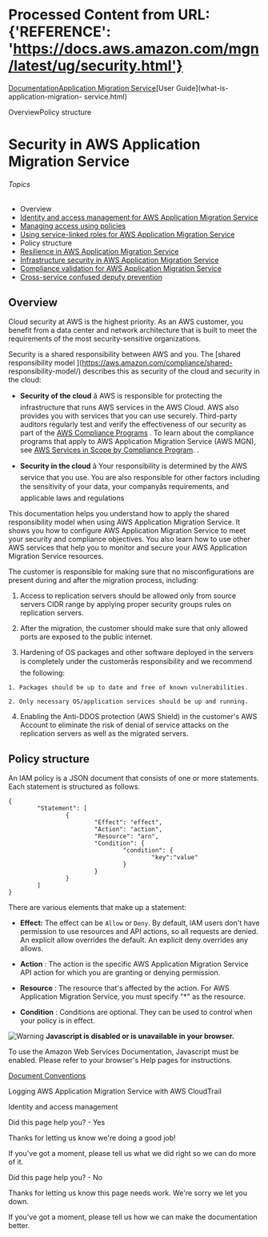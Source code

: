# Processed Content from URL: {'REFERENCE': 'https://docs.aws.amazon.com/mgn/latest/ug/security.html'}

[](/pdfs/mgn/latest/ug/user-guide.pdf#security "Open PDF")

[Documentation](/index.html)[Application Migration
Service](/mgn/index.html)[User Guide](what-is-application-migration-
service.html)

OverviewPolicy structure

# Security in AWS Application Migration Service

###### Topics

  * Overview
  * [Identity and access management for AWS Application Migration Service](./identity-access-management.html)
  * [Managing access using policies](./security_iam_access-manage.html)
  * [Using service-linked roles for AWS Application Migration Service](./using-service-linked-roles.html)
  * Policy structure
  * [Resilience in AWS Application Migration Service](./disaster-recovery-resiliency.html)
  * [Infrastructure security in AWS Application Migration Service](./infrastructure-security.html)
  * [Compliance validation for AWS Application Migration Service](./compliance-validation.html)
  * [Cross-service confused deputy prevention ](./cross-service-confused-deputy-prevention.html)

## Overview

Cloud security at AWS is the highest priority. As an AWS customer, you benefit
from a data center and network architecture that is built to meet the
requirements of the most security-sensitive organizations.

Security is a shared responsibility between AWS and you. The [shared
responsibility model ](https://aws.amazon.com/compliance/shared-
responsibility-model/) describes this as security of the cloud and security in
the cloud:

  * **Security of the cloud** â AWS is responsible for protecting the infrastructure that runs AWS services in the AWS Cloud. AWS also provides you with services that you can use securely. Third-party auditors regularly test and verify the effectiveness of our security as part of the [AWS Compliance Programs](https://aws.amazon.com/compliance/programs/) . To learn about the compliance programs that apply to AWS Application Migration Service (AWS MGN), see [AWS Services in Scope by Compliance Program](https://aws.amazon.com/compliance/services-in-scope/). . 

  * **Security in the cloud** â Your responsibility is determined by the AWS service that you use. You are also responsible for other factors including the sensitivity of your data, your companyâs requirements, and applicable laws and regulations 

This documentation helps you understand how to apply the shared responsibility
model when using AWS Application Migration Service. It shows you how to
configure AWS Application Migration Service to meet your security and
compliance objectives. You also learn how to use other AWS services that help
you to monitor and secure your AWS Application Migration Service resources.

The customer is responsible for making sure that no misconfigurations are
present during and after the migration process, including:

  1. Access to replication servers should be allowed only from source servers CIDR range by applying proper security groups rules on replication servers. 

  2. After the migration, the customer should make sure that only allowed ports are exposed to the public internet. 

  3. Hardening of OS packages and other software deployed in the servers is completely under the customerâs responsibility and we recommend the following: 

    1. Packages should be up to date and free of known vulnerabilities.

    2. Only necessary OS/application services should be up and running.

  4. Enabling the Anti-DDOS protection (AWS Shield) in the customer's AWS Account to eliminate the risk of denial of service attacks on the replication servers as well as the migrated servers. 

## Policy structure

An IAM policy is a JSON document that consists of one or more statements. Each
statement is structured as follows.

    
    
    {
            "Statement": [
                    {
                            "Effect": "effect",
                            "Action": "action",
                            "Resource": "arn",
                            "Condition": {
                                    "condition": {
                                            "key":"value"
                                    }
                            }
                    }
            ]
    }
                

There are various elements that make up a statement:

  * **Effect:** The effect can be `Allow` or `Deny`. By default, IAM users don't have permission to use resources and API actions, so all requests are denied. An explicit allow overrides the default. An explicit deny overrides any allows. 

  * **Action** : The action is the specific AWS Application Migration Service API action for which you are granting or denying permission. 

  * **Resource** : The resource that's affected by the action. For AWS Application Migration Service, you must specify "*" as the resource. 

  * **Condition** : Conditions are optional. They can be used to control when your policy is in effect. 

![Warning](https://d1ge0kk1l5kms0.cloudfront.net/images/G/01/webservices/console/warning.png)
**Javascript is disabled or is unavailable in your browser.**

To use the Amazon Web Services Documentation, Javascript must be enabled.
Please refer to your browser's Help pages for instructions.

[Document Conventions](/general/latest/gr/docconventions.html)

Logging AWS Application Migration Service with AWS CloudTrail

Identity and access management

Did this page help you? - Yes

Thanks for letting us know we're doing a good job!

If you've got a moment, please tell us what we did right so we can do more of
it.

Did this page help you? - No

Thanks for letting us know this page needs work. We're sorry we let you down.

If you've got a moment, please tell us how we can make the documentation
better.

